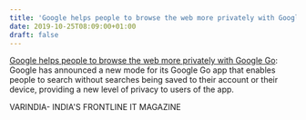 ```yaml
---
title: 'Google helps people to browse the web more privately with Google Go'
date: 2019-10-25T08:09:00+01:00
draft: false
---
```


[Google helps people to browse the web more privately with Google Go](https://varindia.com/news/google-helps-people-to-browse-the-web-more-privately-with-google-go#.XbKflAQGGvA.blogger): Google has announced a new mode for its Google Go app that enables people to search without searches being saved to their account or their device, providing a new level of privacy to users of the app.  
  
VARINDIA- INDIA'S FRONTLINE IT MAGAZINE